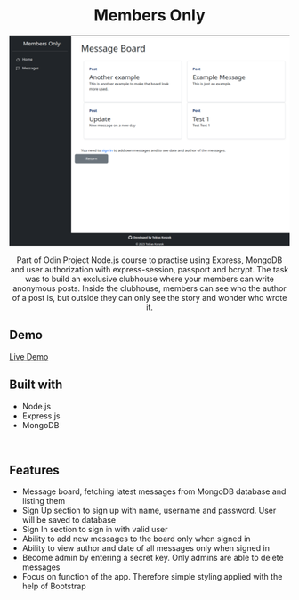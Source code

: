 <h1 align="center">Members Only</h1>

<p align='center'><img src='images/preview.png'/></p>

<p align='center'>Part of Odin Project Node.js course to practise using Express, MongoDB and user authorization with express-session, passport and bcrypt. The task was to build an exclusive clubhouse where your members can write anonymous posts. Inside the clubhouse, members can see who the author of a post is, but outside they can only see the story and wonder who wrote it.</p>

<h2>Demo</h2>

[Live Demo](https://tkonzok-odin-members-only.fly.dev/)

<h2>Built with</h2>

- Node.js
- Express.js
- MongoDB

</br>

<h2>Features</h2>

- Message board, fetching latest messages from MongoDB database and listing them
- Sign Up section to sign up with name, username and password. User will be saved to database
- Sign In section to sign in with valid user
- Ability to add new messages to the board only when signed in
- Ability to view author and date of all messages only when signed in
- Become admin by entering a secret key. Only admins are able to delete messages
- Focus on function of the app. Therefore simple styling applied with the help of Bootstrap
